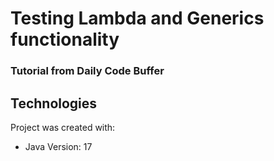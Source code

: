 # Testing Lambda and Generics functionality
### Tutorial from Daily Code Buffer

## Technologies
Project was created with:
* Java Version: 17
